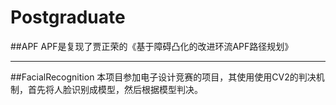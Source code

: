 # Postgraduate
##APF
APF是复现了贾正荣的《基于障碍凸化的改进环流APF路径规划》
___
##FacialRecognition
本项目参加电子设计竞赛的项目，其使用使用CV2的判决机制，首先将人脸识别成模型，然后根据模型判决。